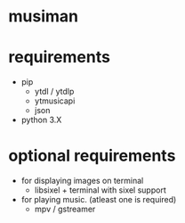 # musiman


# requirements
- pip
  - ytdl / ytdlp
  - ytmusicapi
  - json
- python 3.X

# optional requirements
- for displaying images on terminal
  - libsixel + terminal with sixel support
- for playing music. (atleast one is required)
  - mpv / gstreamer

  